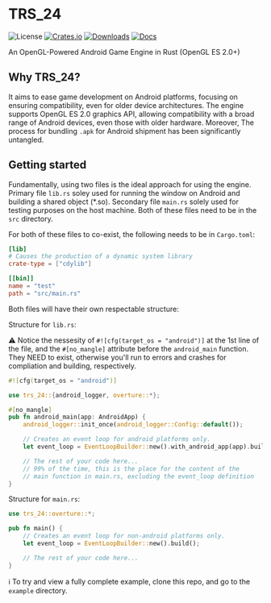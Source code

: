 # TRS_24

![License](https://img.shields.io/badge/license-MIT%2FApache-blue.svg)
[![Crates.io](https://img.shields.io/crates/v/trs_24.svg)](https://crates.io/crates/trs_24)
[![Downloads](https://img.shields.io/crates/d/trs_24.svg)](https://crates.io/crates/trs_24)
[![Docs](https://docs.rs/trs_24/badge.svg)](https://docs.rs/trs_24/latest/trs_24/)

An OpenGL-Powered Android Game Engine in Rust (OpenGL ES 2.0+)

## Why TRS_24?

It aims to ease game development on Android platforms, focusing on ensuring compatibility, even for older device architectures.
The engine supports OpenGL ES 2.0 graphics API, allowing compatibility with a broad range of Android devices, even those with older hardware. 
Moreover, The process for bundling `.apk` for Android shipment has been significantly untangled.

## Getting started
Fundamentally, using two files is the ideal approach for using the engine. Primary file `lib.rs` soley used for running the window on Android and building a shared object (*.so).
Secondary file `main.rs` solely used for testing purposes on the host machine. Both of these files need to be in the `src` directory.

For both of these files to co-exist, the following needs to be in `Cargo.toml`:
```toml
[lib]
# Causes the production of a dynamic system library
crate-type = ["cdylib"]

[[bin]]
name = "test"
path = "src/main.rs"
```
Both files will have their own respectable structure:

Structure for `lib.rs`:
   
⚠️ Notice the nessesity of `#![cfg(target_os = "android")]` at the 1st line of the file, and the `#[no_mangle]` attribute before the `android_main` function. They NEED to exist, otherwise you'll run to errors and crashes for compliation and building, respectively.

```rust
#![cfg(target_os = "android")]

use trs_24::{android_logger, overture::*};

#[no_mangle]
pub fn android_main(app: AndroidApp) {
    android_logger::init_once(android_logger::Config::default());

    // Creates an event loop for android platforms only.
    let event_loop = EventLoopBuilder::new().with_android_app(app).build();

    // The rest of your code here...
    // 99% of the time, this is the place for the content of the 
    // main function in main.rs, excluding the event_loop definition 
}
```

Structure for `main.rs`:
```rust
use trs_24::overture::*;

pub fn main() {
    // Creates an event loop for non-android platforms only.
    let event_loop = EventLoopBuilder::new().build();

    // The rest of your code here...
}
```
ℹ️ To try and view a fully complete example, clone this repo, and go to the `example` directory.
